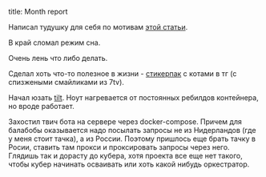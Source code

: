 title: Month report

Написал тудушку для себя по мотивам [этой статьи](https://habr.com/ru/post/702668/).

В край сломал режим сна.

Очень лень что либо делать.

Сделал хоть что-то полезное в жизни - [стикерпак](https://t.me/addstickers/rprtr259) с котами в тг (с спизжеными смайликами из 7tv).

Начал юзать [tilt](https://tilt.dev/). Ноут нагревается от постоянных ребилдов контейнера, но вроде работает.

Захостил твич бота на сервере через docker-compose. Причем для балабобы оказывается надо посылать запросы не из Нидерландов (где у меня стоит тачка), а из России. Поэтому пришлось еще брать тачку в Росии, ставить там прокси и проксировать запросы через него. Глядишь так и дорасту до кубера, хотя проекта все еще нет такого, чтобы кубер начинать осваивать или хоть какой нибудь оркестратор.
